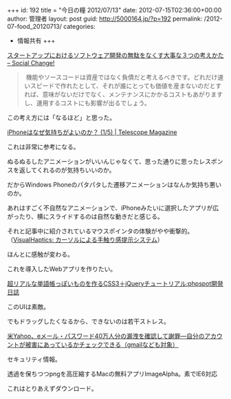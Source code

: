 +++
id: 192
title = "今日の糧 2012/07/13"
date: 2012-07-15T02:36:00+00:00
author: 管理者
layout: post
guid: http://5000164.jp/?p=192
permalink: /2012-07-food_20120713/
categories:
  - 情報共有
+++
<section> 

<div>
  <a href="http://kuranuki.sonicgarden.jp/2012/07/post-75.html">スタートアップにおけるソフトウェア開発の無駄をなくす大事な３つの考えかた &#8211; Social Change!</a>
</div>

> 機能やソースコードは資産ではなく負債だと考えるべきです。どれだけ速いスピードで作れたとして、それが誰にとっても価値を産まないのだとすれば、意味がないだけでなく、メンテナンスにかかるコストもあがりますし、運用するコストにも影響が出るでしょう。
  
この考え方には「なるほど」と思った。</section> <section> 

<div>
  <a href="http://www.tel.co.jp/museum/magazine/human/120709_topics_02/index.html">iPhoneはなぜ気持ちがよいのか？ (1/5) | Telescope Magazine</a>
</div>

これは非常に参考になる。
  
ぬるぬるしたアニメーションがいいんじゃなくて、思った通りに思ったレスポンスを返してくれるのが気持ちいいのか。
  
だからWindows Phoneのパタパタした遷移アニメーションはなんか気持ち悪いのか。
  
あれはすごく不自然なアニメーションで、iPhoneみたいに選択したアプリが広がったり、横にスライドするのは自然な動きだと感じる。
  
それと記事中に紹介されているマウスポインタの体験がやや衝撃的。（[VisualHaptics: カーソルによる手触り感提示システム](http://www.persistent.org/visualhaptics.html)）
  
ほんとに感触が変わる。
  
これを導入したWebアプリを作りたい。</section> <section> 

<div>
  <a href="http://phpspot.org/blog/archives/2012/07/css3jquery_3.html">超リアルな単語帳っぽいものを作るCSS3＋jQueryチュートリアル:phpspot開発日誌</a>
</div>

このUIは素敵。
  
でもドラッグしたくなるから、できないのは若干ストレス。</section> <section> 

<div>
  <a href="http://jp.techcrunch.com/2012/07/13/20120712yahoo-confirms-apologizes-for-the-email-hack-says-still-fixing-plus-check-if-you-were-impacted-non-yahoo-accounts-apply/">米Yahoo、eメール・パスワード40万人分の漏洩を確認して謝罪―自分のアカウントが被害にあっているかチェックできる（gmailなども対象）</a>
</div>

セキュリティ情報。</section> <section> 

<div>
  透過を保ちつつpngを高圧縮するMacの無料アプリImageAlpha。素でIE6対応
</div>

これはとりあえずダウンロード。</section>